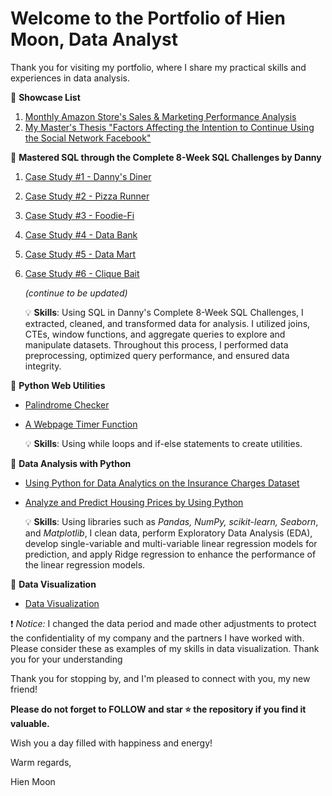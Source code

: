 # Welcome to the Portfolio of Hien Moon, Data Analyst
Thank you for visiting my portfolio, where I share my practical skills and experiences in data analysis.

🌻 **Showcase List**
1. [Monthly Amazon Store's Sales & Marketing Performance Analysis](https://github.com/hienmoon1017/amazon-store-sales-marketing-performance-analysis)
2. [My Master's Thesis "Factors Affecting the Intention to Continue Using the Social Network Facebook"](https://github.com/hienmoon1017/master-thesis)


🌻 **Mastered SQL through the Complete 8-Week SQL Challenges by Danny**
1. [Case Study #1 - Danny's Diner](https://github.com/hienmoon1017/8-week-sql-challenges-case-study-1)
2. [Case Study #2 - Pizza Runner](https://github.com/hienmoon1017/8-week-sql-challenges-case-study-2)
3. [Case Study #3 - Foodie-Fi](https://github.com/hienmoon1017/8-week-sql-challenges-case-study-3)
4. [Case Study #4 - Data Bank](https://github.com/hienmoon1017/8-week-sql-challenges-case-study-4)
5. [Case Study #5 - Data Mart](https://github.com/hienmoon1017/8-week-sql-challenges-case-study-5)
6. [Case Study #6 - Clique Bait](https://github.com/hienmoon1017/8-week-sql-challenges-case-study-6)
 
   _(continue to be updated)_
   
   💡 **Skills**: Using SQL in Danny's Complete 8-Week SQL Challenges, I extracted, cleaned, and transformed data for analysis. I utilized joins, CTEs, window functions, and aggregate queries to explore and manipulate datasets. Throughout this process, I performed data preprocessing, optimized query performance, and ensured data integrity.


🌻 **Python Web Utilities**
- [Palindrome Checker](https://github.com/hienmoon1017/python-palindrome-checker)
- [A Webpage Timer Function](https://github.com/hienmoon1017/python-webpage-timer-function)

  💡 **Skills**: Using while loops and if-else statements to create utilities.


🌻 **Data Analysis with Python**
- [Using Python for Data Analytics on the Insurance Charges Dataset](https://github.com/hienmoon1017/python-insurance-charges-dataset)
- [Analyze and Predict Housing Prices by Using Python](https://github.com/hienmoon1017/python-housing-prices)

  💡 **Skills**: Using libraries such as _Pandas, NumPy, scikit-learn, Seaborn_, and _Matplotlib_, I clean data, perform Exploratory Data Analysis (EDA), develop single-variable and multi-variable linear regression models for prediction, and apply Ridge regression to enhance the performance of the linear regression models.


🌻 **Data Visualization**
- [Data Visualization](https://github.com/hienmoon1017/data-visualization)

❗ _Notice:_ I changed the data period and made other adjustments to protect the confidentiality of my company and the partners I have worked with. Please consider these as examples of my skills in data visualization. Thank you for your understanding

Thank you for stopping by, and I'm pleased to connect with you, my new friend!

**Please do not forget to FOLLOW and star ⭐ the repository if you find it valuable.**

Wish you a day filled with happiness and energy!

Warm regards,

Hien Moon
